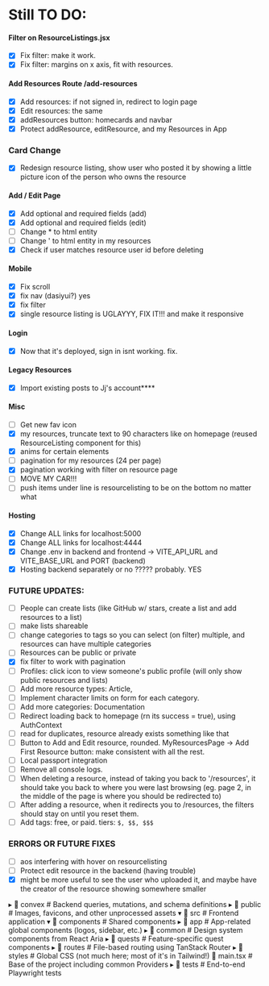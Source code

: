 # **Still TO DO:**

#### Filter on ResourceListings.jsx

* [X] Fix filter: make it work.
* [X] Fix filter: margins on x axis, fit with resources.

#### Add Resources Route /add-resources

* [X] Add resources: if not signed in, redirect to login page
* [X] Edit resources: the same
* [X] addResources button: homecards and navbar
* [X] Protect addResource, editResource, and my Resources in App

### Card Change

* [X] Redesign resource listing, show user who posted it by showing a little picture icon of the person who owns the resource

#### Add / Edit Page

* [X] Add optional and required fields (add)
* [X] Add optional and required fields (edit)
* [ ] Change * to html entity
* [ ] Change ' to html entity in my resources
* [X] Check if user matches resource user id before deleting

#### Mobile

* [X] Fix scroll
* [X] fix nav (dasiyui?) yes
* [X] fix filter
* [X] single resource listing is UGLAYYY, FIX IT!!! and make it responsive

#### Login

* [X] Now that it's deployed, sign in isnt working. fix.

#### Legacy Resources

* [X] Import existing posts to Jj's account****

#### Misc

* [ ] Get new fav icon
* [X] my resources, truncate text to 90 characters like on homepage (reused ResourceListing component for this)
* [X] anims for certain elements
* [ ] pagination for my resources (24 per page)
* [X] pagination working with filter on resource page
* [ ] MOVE MY CAR!!!
* [ ] push items under line is resourcelisting to be on the bottom no matter what

#### Hosting

* [X] Change ALL links for localhost:5000
* [X] Change ALL links for localhost:4444
* [X] Change .env in backend and frontend -> VITE_API_URL and VITE_BASE_URL and PORT (backend)
* [X] Hosting backend separately or no ????? probably. YES

### FUTURE UPDATES:

* [ ] People can create lists (like GitHub w/ stars, create a list and add resources to a list)
* [ ] make lists shareable
* [ ] change categories to tags so you can select (on filter) multiple, and resources can have multiple categories
* [ ] Resources can be public or private
* [X] fix filter to work with pagination
* [ ] Profiles: click icon to view someone's public profile (will only show public resources and lists)
* [ ] Add more resource types: Article,
* [ ] Implement character limits on form for each category.
* [ ] Add more categories: Documentation
* [ ] Redirect loading back to homepage (rn its success = true), using AuthContext
* [ ] read for duplicates, resource already exists something like that
* [ ] Button to Add and Edit resource, rounded. MyResourcesPage -> Add First Resource button: make consistent with all the rest.
* [ ] Local passport integration
* [ ] Remove all console logs.
* [ ] When deleting a resource, instead of taking you back to '/resources', it should take you back to where you were last browsing (eg. page 2, in the middle of the page is where you should be redirected to)
* [ ] After adding a resource, when it redirects you to /resources, the filters should stay on until you reset them.
* [ ] Add tags: free, or paid. tiers: `$, $$, $$$`

### ERRORS OR FUTURE FIXES

* [ ] aos interfering with hover on resourcelisting
* [ ] Protect edit resource in the backend (having trouble)
* [X] might be more useful to see the user who uploaded it, and maybe have the creator of the resource showing somewhere smaller

▸ 📂 convex         # Backend queries, mutations, and schema definitions
▸ 📂 public         # Images, favicons, and other unprocessed assets
▾ 📂 src            # Frontend application
▾ 📂 components   # Shared components
▸ 📂 app        # App-related global components (logos, sidebar, etc.)
▸ 📂 common     # Design system components from React Aria
▸ 📂 quests     # Feature-specific quest components
▸ 📂 routes       # File-based routing using TanStack Router
▸ 📂 styles       # Global CSS (not much here; most of it's in Tailwind!)
📄 main.tsx     # Base of the project including common Providers
▸ 📂 tests          # End-to-end Playwright tests
